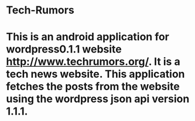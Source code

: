 # Tech-Rumors
# This is an android application for wordpress0.1.1 website http://www.techrumors.org/. It is a tech news website. This application fetches the posts from the website using the wordpress json api version 1.1.1.
